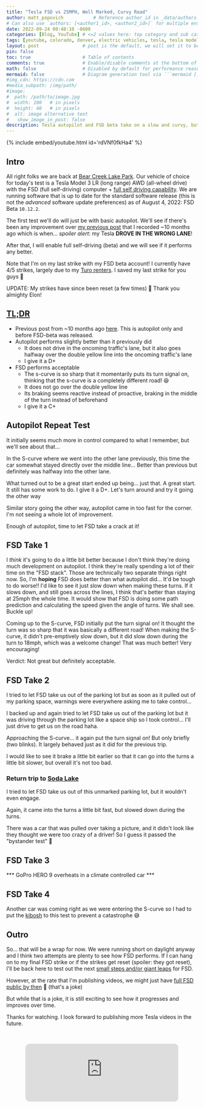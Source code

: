 ```yaml
---
title: "Tesla FSD vs 25MPH, Well Marked, Curvy Road"
author: matt_popovich           # Reference author_id in _data/authors.yml
# Can also use `authors: [<author1_id>, <author2_id>]` for multiple entries
date: 2022-09-24 00:48:10 -0600
categories: [Blog, YouTube] # <=2 values here: top category and sub category
tags: [youtube, colorado, denver, electric vehicles, tesla, tesla model 3, tesla autopiliot, tesla fsd]       # TAG names should always be lowercase
layout: post                # post is the default, we will set it to be explicit
pin: false
toc: true                   # Table of contents
comments: true              # Enable/disable comments at the bottom of the post
math: false                 # Disabled by default for performance reasons
mermaid: false              # Diagram generation tool via ```mermaid [...]```
#img_cdn: https://cdn.com
#media_subpath: /img/path/
#image:
#  path: /path/to/image.jpg
#  width: 100   # in pixels
#  height: 40   # in pixels
#  alt: image alternative text
#   show_image_in_post: false
description: Tesla autopilot and FSD beta take on a slow and curvy, but well marked road to see how they perform
---
```


{% include embed/youtube.html id='rdVNf0fkHa4' %}

## Intro

All right folks we are back at [Bear Creek Lake Park](https://www.lakewood.org/Government/Departments/Community-Resources/Parks-Forestry-and-Open-Space/A-to-Z-Park-List/Bear-Creek-Lake-Park). Our vehicle of choice for today's test is a Tesla Model 3 LR (long range) AWD (all-wheel drive) with the FSD (full self-driving) computer + [full self driving capability](https://www.tesla.com/support/full-self-driving-subscriptions). We are running software that is up to date for the standard software release (this is not the *advanced* software update preferences) as of August 4, 2022: FSD Beta `10.12.2`.

The first test we'll do will just be with basic autopilot. We'll see if there's been any improvement over [my previous post](/posts/tesla-autopilot-vs-25mph-well-marked-curvy-road) that I recorded ~10 months ago which is when... *spoiler alert*: my Tesla **DROVE IN THE WRONG LANE**!

After that, I will enable full self-driving (beta) and we will see if it performs any better.

Note that I'm on my last strike with my FSD beta account! I currently have 4/5 strikes, largely due to my [Turo renters](/tags/turo). I saved my last strike for you guys 🥴

UPDATE: My strikes have since been reset (a few times) 🙏 Thank you almighty Elon!

## [TL;DR](https://www.merriam-webster.com/dictionary/TL%3BDR)
* Previous post from ~10 months ago [here](/posts/tesla-autopilot-vs-25mph-well-marked-curvy-road). This is autopilot only and before FSD-beta was released.
* Autopilot performs slightly better than it previously did
  * It does not drive in the oncoming traffic's lane, but it also goes halfway over the double yellow line into the oncoming traffic's lane
  * I give it a D+
* FSD performs acceptable
  * The s-curve is so sharp that it momentarily puts its turn signal on, thinking that the s-curve is a completely different road! 😆
  * It does not go over the double yellow line
  * Its braking seems reactive instead of proactive, braking in the middle of the turn instead of beforehand
  * I give it a C+

## Autopilot Repeat Test
It initially seems much more in control compared to what I remember, but we'll see about that...

In the S-curve where we went into the other lane previously, this time the car somewhat stayed directly over the middle line... Better than previous but definitely was halfway into the other lane.

What turned out to be a great start ended up being... just that. A great start.
It still has some work to do. I give it a D+.
Let's turn around and try it going the other way

Similar story going the other way, autopilot came in too fast for the corner. I'm not seeing a whole lot of improvement.

Enough of autopilot, time to let FSD take a crack at it!

## FSD Take 1
I *think* it's going to do a little bit better because I don't think they're doing much development on autopilot. I think they're really spending a lot of their time on the "FSD stack". Those are technically two separate things right now. So, I'm **hoping** FSD does better than what autopilot did... It'd be tough to do worse!! I'd like to see it just slow down when making these turns. If it slows down, and still goes across the lines, I think that's better than staying at 25mph the whole time. It would show that FSD is doing some path prediction and calculating the speed given the angle of turns.
We shall see. Buckle up!

Coming up to the S-curve, FSD initially put the turn signal on! It thought the turn was so sharp that it was basically a different road!
When making the S-curve, it didn't pre-emptively slow down, but it did slow down during the turn to 18mph, which was a welcome change! That was much better! Very encouraging!

Verdict: Not great but definitely acceptable.

## FSD Take 2
I tried to let FSD take us out of the parking lot but as soon as it pulled out of my parking space, warnings were everywhere asking me to take control...

I backed up and again tried to let FSD take us out of the parking lot but it was driving through the parking lot like a space ship so I took control... I'll just drive to get us on the road haha.

Approaching the S-curve... it again put the turn signal on! But only briefly (two blinks). It largely behaved just as it did for the previous trip.

I would like to see it brake a little bit earlier so that it can go into the turns a little bit slower, but overall it's not too bad.

### Return trip to [Soda Lake](https://www.lakewood.org/Government/Departments/Community-Resources/Parks-Forestry-and-Open-Space/A-to-Z-Park-List/Bear-Creek-Lake-Park/Activities-Inside-BCLP)

I tried to let FSD take us out of this unmarked parking lot, but it wouldn't even engage.

Again, it came into the turns a little bit fast, but slowed down during the turns.

There was a car that was pulled over taking a picture, and it didn't look like they thought we were too crazy of a driver! So I guess it passed the "bystander test" 😬

## FSD Take 3

*** GoPro HERO 9 overheats in a climate controlled car ***

## FSD Take 4

Another car was coming right as we were entering the S-curve so I had to put the [kibosh](https://www.oed.com/dictionary/kibosh_n?tl=true) to this test to prevent a catastrophe 😅

## Outro
So... that will be a wrap for now. We were running short on daylight anyway and I think two attempts are plenty to see how FSD performs. If I can hang on to my final FSD strike or if the strikes get reset (spoiler: they got reset), I'll be back here to test out the next [small steps and/or giant leaps](https://x.com/elonmusk/status/1561361064163516417) for FSD.

However, at the rate that I'm publishing videos, we might just have [full FSD public by then](https://x.com/elonmusk/status/1561607860101996544) 🤪 (that's a joke)

But while that is a joke, it is still exciting to see how it progresses and improves over time.

Thanks for watching. I look forward to publishing more Tesla videos in the future.

&nbsp;

<div style="text-align:center">
<iframe
style="border-radius:12px"
src="https://open.spotify.com/embed/track/1agRQW1xM5KQe3QEyM8juD?utm_source=generator"
width="80%"
height="152"
frameBorder="0"
allowfullscreen=""
allow="autoplay; clipboard-write; encrypted-media; fullscreen; picture-in-picture"
loading="lazy">
</iframe>
</div>
